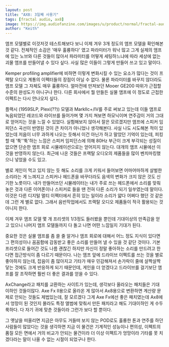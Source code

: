 ```yaml
---
layout: post
title: "AX8: 3일째 사용기"
tags: [fractal audio, ax8]
image: https://img.audiofanzine.com/images/u/product/normal/fractal-audio-systems-ax8-244920.jpg
author: "Keith"
---
```


앰프 모델별로 이것저것 테스트해보다 보니 이제 겨우 3개 정도의 앰프 모델을 확인해본 것 같다. 전체적인 소감은 '매우 훌륭하다' 였고 파라미터가 워낙 많고 그게 실제의 앰프에 있는 노브와 다른 것들이 많아서 파라미터를 어떻게 세팅하느냐에 따라 세상에 없는 괴물 앰프를 만들어낼 수 있다 싶다. 사실 많은 이들이 그렇게 만들어 쓰고 있고 말이다.

Kemper profiling amplifier에 비하면 이렇게 변화시킬 수 있는 요소가 많다는 것이 프랙탈 오디오 계통의 이펙터들의 장점이 아닐 수 없다. 물론 파라미터를 바꾸지 않더라도 앰프 모델 그 자체도 매우 휼륭하다. 얼마전에 만져보던 Mooer GE200 따위가 근접할 수준의 완성도가 아니구나 한다. 다른 회사에서 뭘 만들든 실물 앰프에 이 정도로 근접한 이펙트는 다시 안나오지 싶다. 

플랙시 (1959SLP, Plexi(??)) 모델과 MarkIIc+/IV를 주로 써보고 있는데 이들 앰프로 녹음되었던 레코드와 라이브를 들어가며 몇 가지 쳐보면 하모닉이며 연주감이 거의 그대로 얻어지는 것을 느낄 수 있었다. 실험해보지 않아서 잘은 모르겠지만 앰프에 스피커 임피던스 곡선이 반영된 것이 큰 차이가 아니었나 생각해본다. 사실 나도 시도해본 적이 있었는데 저음이 너무 과하게 나오는 듯해서 이건 아닌가 하고 말았던 기억이 있는데, 피킹할 때 '툭''툭'하는 느낌은 스피커 임피던스에 의해 80Hz 부근이 크게 부각되는 성질이 없으면 단순한 앰프 회로 시뮬레이션으로는 얻어지지 않는다. 대개의 앰프 시뮬에선 이것을 반영하지 않는다. 최근에 나온 것들은 프랙탈 오디오의 제품들을 많이 벤치마킹했으니 넣었을 수도 있고.

별로 게인이 먹고 있지 않는 듯 해도 소리를 크게 키워서 들어보면 어마어마하게 살벌한 소리라는 게 느껴지고 스피커나 헤드폰을 바꾸더라도 음색의 변화가 크지 않은 것도 신기한 노릇이다. 내가 만들어쓰던 시뮬레이터는 내가 주로 쓰는 헤드폰에서 소리를 맞춰놓은 것과 다른 이어폰이나 스피커로 들을 땐 전혀 다른 소리가 되기 일쑤였는데 말이다. 이것은 다른 디지털 멀티 이펙터에서 흔히 있는 일이라 소리가 얇다 어쩌다 했던 것 같은데 그런 게 별로 없다. 그래서 음반작업에서도 프랙탈 오디오 제품들이 적극 활용되는 것 아니지 한다.

이제 겨우 앰프 모델 몇 개 프리셋의 1/3정도 들러봤을 뿐인데 기대이상의 만족감을 얻고 있으니 나머지 앰프 모델들까지 다 돌고 나면 어떤 느낌일지 기대가 된다. 

중요한 것은 실물 앰프를 좀 쓸 줄 알거나 앰프 회로에 대해서 어느 정도 지식이 있다면 그 편의성이나 꼼꼼함에 감동받고 좋은 소리를 만들어 낼 수 있을 것 같단 것이다. 기본 프리셋으로 들어간 것도 나름 괜찮긴 하지만 자신이 정말 좋아하는 소리를 만드려고 한다면 접근방식이 좀 다르기 때문이다. 나는 앰프 앞에 드라이브 이펙트를 쓰는 것을 별로 좋아하지 않는데, 잡음이 좀 많아지고 기타가 매우 민감해져서 손가락이 줄에 살짝살짝 닿는 것에도 크게 반응하게 되기 때문인데, 게인을 더 얻겠다고 드라이브를 걸기보단 앰프를 잘 조작하면 훨씬 더 좋은 결과를 얻을 수 있다. 

AxChange라고 패치를 교환하는 사이트가 있는데, 생각보다 올라오는 패치들은 기대 이하인 것들이많다. Axe Fx II용으로 올라온 게 많아서 Ax8용으로 변환하면 계산량 문제로 안되는 것들도 제법있는데, 잘 모르겠다 그게 Axe Fx에선 좋은 패치였는데 Ax8에서 엉망이 된 것인지 몰라도 특정 앨범에 맞춰서 만든 패치라고 해도 기대이하인 게 수두룩하다. 다 자기 귀에 맞춘 것들이라 그런가 보다 할 뿐이다.

그 옛날을 떠올리면 지금은 아무도 거들떠 보지 않는 POD로도 훌륭한 톤과 연주를 하던 사람들이 많았다는 것을 생각하면 지금 이 물건은 기계적인 성능이나 편의성, 이펙트의 품질 모든 면에서 거의 비교가 안되는 물건이라 더 이상 이펙트가 엉망이라 기타를 못 치겠다라는 말이 나올 수 없는 시절이 되었구나 한다.